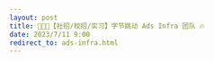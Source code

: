 ```yaml
---
layout: post
title: 🧑🏻‍💻【社招/校招/实习】字节跳动 Ads Infra 团队 🔥
date: 2023/7/11 9:00
redirect_to: ads-infra.html
---
```


